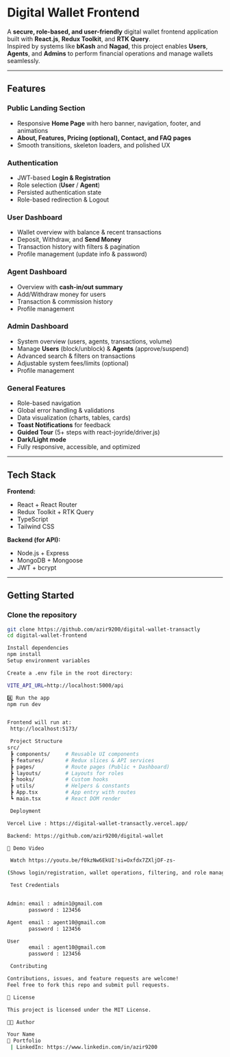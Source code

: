 # Digital Wallet Frontend

A **secure, role-based, and user-friendly** digital wallet frontend application built with **React.js**, **Redux Toolkit**, and **RTK Query**.  
Inspired by systems like **bKash** and **Nagad**, this project enables **Users**, **Agents**, and **Admins** to perform financial operations and manage wallets seamlessly.

---

##  Features

###  Public Landing Section

- Responsive **Home Page** with hero banner, navigation, footer, and animations
- **About, Features, Pricing (optional), Contact, and FAQ pages**
- Smooth transitions, skeleton loaders, and polished UX

###  Authentication

- JWT-based **Login & Registration**
- Role selection (**User** / **Agent**)
- Persisted authentication state
- Role-based redirection & Logout

###  User Dashboard

- Wallet overview with balance & recent transactions
- Deposit, Withdraw, and **Send Money**
- Transaction history with filters & pagination
- Profile management (update info & password)

### Agent Dashboard

- Overview with **cash-in/out summary**
- Add/Withdraw money for users
- Transaction & commission history
- Profile management

### Admin Dashboard

- System overview (users, agents, transactions, volume)
- Manage **Users** (block/unblock) & **Agents** (approve/suspend)
- Advanced search & filters on transactions
- Adjustable system fees/limits (optional)
- Profile management

### General Features

- Role-based navigation
- Global error handling & validations
- Data visualization (charts, tables, cards)
- **Toast Notifications** for feedback
- **Guided Tour** (5+ steps with react-joyride/driver.js)
- **Dark/Light mode**
- Fully responsive, accessible, and optimized

---

## Tech Stack

**Frontend:**

- React + React Router
- Redux Toolkit + RTK Query
- TypeScript
- Tailwind CSS

**Backend (for API):**

- Node.js + Express
- MongoDB + Mongoose
- JWT + bcrypt

---

##  Getting Started

### Clone the repository

```bash
git clone https://github.com/azir9200/digital-wallet-transactly
cd digital-wallet-frontend

Install dependencies
npm install
Setup environment variables

Create a .env file in the root directory:

VITE_API_URL=http://localhost:5000/api

4️⃣ Run the app
npm run dev


Frontend will run at:
 http://localhost:5173/

 Project Structure
src/
 ┣ components/     # Reusable UI components
 ┣ features/       # Redux slices & API services
 ┣ pages/          # Route pages (Public + Dashboard)
 ┣ layouts/        # Layouts for roles
 ┣ hooks/          # Custom hooks
 ┣ utils/          # Helpers & constants
 ┣ App.tsx         # App entry with routes
 ┗ main.tsx        # React DOM render

 Deployment

Vercel Live : https://digital-wallet-transactly.vercel.app/

Backend: https://github.com/azir9200/digital-wallet

🎥 Demo Video

 Watch https://youtu.be/f0kzNw6EkUI?si=Oxfdx7ZXljDF-zs-

(Shows login/registration, wallet operations, filtering, and role management.)

 Test Credentials


Admin: email : admin1@gmail.com
       password : 123456

Agent  email : agent10@gmail.com
       password : 123456

User
       email : agent10@gmail.com
       password : 123456

 Contributing

Contributions, issues, and feature requests are welcome!
Feel free to fork this repo and submit pull requests.

📜 License

This project is licensed under the MIT License.

👨‍💻 Author

Your Name
🔗 Portfolio
 | LinkedIn: https://www.linkedin.com/in/azir9200

```
